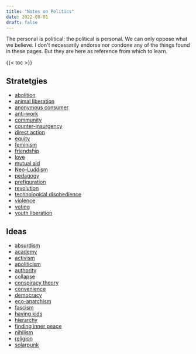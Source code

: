 ```yaml
---
title: "Notes on Politics"
date: 2022-08-01
draft: false
---
```


The personal is political; the political is personal.
We can only oppose what we believe. I don't
necessarily endorse nor condone any of the things found in these pages.
But they are here as
reference from which to learn.

{{< toc >}}

## Stratetgies
- [abolition](/abolition)
- [animal liberation](/animal-liberation)
- [anonymous consumer](/anon-consumer)
- [anti-work](/anti-work)
- [community](/community)
- [counter-insurgency](/counter-insurgency)
- [direct action](/direct-action)
- [equity](/equity)
- [feminism](/feminism)
- [friendship](/friendship)
- [love](/love)
- [mutual aid](/mutual-aid)
- [Neo-Luddism](/neoluddism)
- [pedagogy](/pedagogy)
- [prefiguration](/prefiguration)
- [revolution](/revolution)
- [technological disobedience](/technological-disobedience)
- [violence](/violence)
- [voting](/voting)
- [youth liberation](/youth-liberation)

## Ideas
- [absurdism](/absurdism)
- [academy](/academy)
- [activism](/activism)
- [apoliticism](/apolitical)
- [authority](/authority)
- [collapse](/collapse)
- [conspiracy theory](/conspiracy-theory)
- [convenience](/convenience)
- [democracy](/democracy)
- [eco-anarchism](/eco-anarchism)
- [fascism](/fascism)
- [having kids](/having-kids)
- [hierarchy](/hierarchy)
- [finding inner peace](/inner-peace)
- [nihilism](/nihilism)
- [religion](/religion)
- [solarpunk](/solarpunk)
